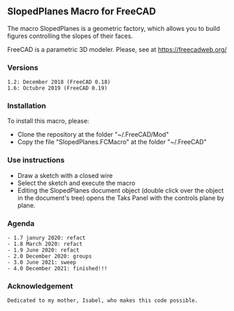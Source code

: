 ## SlopedPlanes Macro for FreeCAD

The macro SlopedPlanes is a geometric factory, which allows you to build figures controlling the slopes of their faces.

FreeCAD is a parametric 3D modeler. Please, see at https://freecadweb.org/

### Versions

    1.2: December 2018 (FreeCAD 0.18)
    1.6: Octubre 2019 (FreeCAD 0.19)

### Installation

To install this macro, please:

* Clone the repository at the folder "~/.FreeCAD/Mod"
* Copy the file "SlopedPlanes.FCMacro" at the folder "~/.FreeCAD"

### Use instructions

* Draw a sketch with a closed wire
* Select the sketch and execute the macro
* Editing the SlopedPlanes document object (double click over the object in the document's tree)
  opens the Taks Panel with the controls plane by plane.

### Agenda

    - 1.7 janury 2020: refact
    - 1.8 March 2020: refact
    - 1.9 June 2020: refact
    - 2.0 December 2020: groups
    - 3.0 June 2021: sweep
    - 4.0 December 2021: finished!!!

### Acknowledgement

    Dedicated to my mother, Isabel, who makes this code possible.
